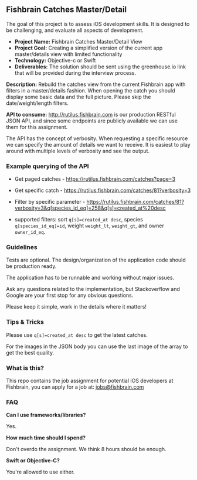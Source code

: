 ## Fishbrain Catches Master/Detail

The goal of this project is to assess iOS development skills. It is designed to be challenging, and evaluate all aspects of development.

- **Project Name:** Fishbrain Catches Master/Detail View
- **Project Goal:** Creating a simplified version of the current app master/details view with limited functionality
- **Technology:** Objective-c or Swift
- **Deliverables:** The solution should be sent using the greenhouse.io link that will be provided during the interview process.

**Description:** Rebuild the catches view from the current Fishbrain app with filters in a master/details fashion. When opening the catch you should display some basic data and the full picture. Please skip the date/weight/length filters.

**API to consume:** http://rutilus.fishbrain.com is our production RESTful JSON API, and since some endpoints are publicly available we can use them for this assignment.

The API has the concept of verbosity. When requesting a specific resource we can specify the amount of details we want to receive. It is easiest to play around with multiple levels of verbosity and see the output.

### Example querying of the API

- Get paged catches - https://rutilus.fishbrain.com/catches?page=3
- Get specific catch - https://rutilus.fishbrain.com/catches/81?verbosity=3

- Filter by specific parameter - https://rutilus.fishbrain.com/catches/81?verbosity=3&q[species_id_eq]=258&q[s]=created_at%20desc

- supported filters: sort `q[s]=created_at desc`, species `q[species_id_eq]=id`, weight `weight_lt`, `weight_gt`, and owner `owner_id_eq`.

### Guidelines

Tests are optional. The design/organization of the application code should be production ready.

The application has to be runnable and working without major issues.

Ask any questions related to the implementation, but Stackoverflow and Google are your first stop for any obvious questions.

Please keep it simple, work in the details where it matters!

### Tips & Tricks

Please use `q[s]=created_at desc` to get the latest catches.

For the images in the JSON body you can use the last image of the array to get the best quality.

### What is this?

This repo contains the job assignment for potential iOS developers at Fishbrain, you can apply for a job at: jobs@fishbrain.com

### FAQ

**Can I use frameworks/libraries?**

Yes.

**How much time should I spend?**

Don't overdo the assignment. We think 8 hours should be enough.

**Swift or Objective-C?**

You're allowed to use either.
